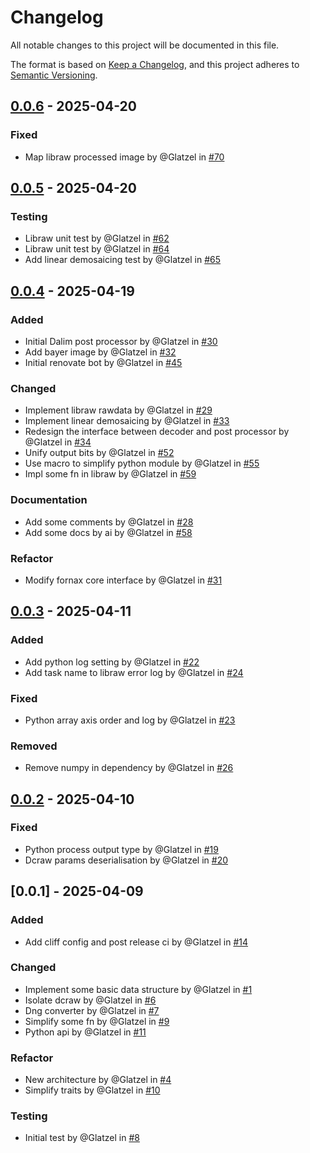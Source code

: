 # Changelog

All notable changes to this project will be documented in this file.

The format is based on [Keep a Changelog](https://keepachangelog.com/en/1.0.0/),
and this project adheres to [Semantic Versioning](https://semver.org/spec/v2.0.0.html).

## [0.0.6] - 2025-04-20

### Fixed

- Map libraw processed image by @Glatzel in [#70](https://github.com/Glatzel/fornax/pull/70)

## [0.0.5] - 2025-04-20

### Testing

- Libraw unit test by @Glatzel in [#62](https://github.com/Glatzel/fornax/pull/62)
- Libraw unit test by @Glatzel in [#64](https://github.com/Glatzel/fornax/pull/64)
- Add linear demosaicing test by @Glatzel in [#65](https://github.com/Glatzel/fornax/pull/65)

## [0.0.4] - 2025-04-19

### Added

- Initial Dalim post processor by @Glatzel in [#30](https://github.com/Glatzel/fornax/pull/30)
- Add bayer image by @Glatzel in [#32](https://github.com/Glatzel/fornax/pull/32)
- Initial renovate bot by @Glatzel in [#45](https://github.com/Glatzel/fornax/pull/45)

### Changed

- Implement libraw rawdata by @Glatzel in [#29](https://github.com/Glatzel/fornax/pull/29)
- Implement linear demosaicing by @Glatzel in [#33](https://github.com/Glatzel/fornax/pull/33)
- Redesign the interface between decoder and post processor by @Glatzel in [#34](https://github.com/Glatzel/fornax/pull/34)
- Unify output bits by @Glatzel in [#52](https://github.com/Glatzel/fornax/pull/52)
- Use macro to simplify python module by @Glatzel in [#55](https://github.com/Glatzel/fornax/pull/55)
- Impl some fn in libraw by @Glatzel in [#59](https://github.com/Glatzel/fornax/pull/59)

### Documentation

- Add some comments by @Glatzel in [#28](https://github.com/Glatzel/fornax/pull/28)
- Add some docs by ai by @Glatzel in [#58](https://github.com/Glatzel/fornax/pull/58)

### Refactor

- Modify fornax core interface by @Glatzel in [#31](https://github.com/Glatzel/fornax/pull/31)

## [0.0.3] - 2025-04-11

### Added

- Add python log setting by @Glatzel in [#22](https://github.com/Glatzel/fornax/pull/22)
- Add task name to libraw error log by @Glatzel in [#24](https://github.com/Glatzel/fornax/pull/24)

### Fixed

- Python array axis order and log by @Glatzel in [#23](https://github.com/Glatzel/fornax/pull/23)

### Removed

- Remove numpy in dependency by @Glatzel in [#26](https://github.com/Glatzel/fornax/pull/26)

## [0.0.2] - 2025-04-10

### Fixed

- Python process output type by @Glatzel in [#19](https://github.com/Glatzel/fornax/pull/19)
- Dcraw params deserialisation by @Glatzel in [#20](https://github.com/Glatzel/fornax/pull/20)

## [0.0.1] - 2025-04-09

### Added

- Add cliff config and post release ci by @Glatzel in [#14](https://github.com/Glatzel/fornax/pull/14)

### Changed

- Implement some basic data structure by @Glatzel in [#1](https://github.com/Glatzel/fornax/pull/1)
- Isolate dcraw by @Glatzel in [#6](https://github.com/Glatzel/fornax/pull/6)
- Dng converter by @Glatzel in [#7](https://github.com/Glatzel/fornax/pull/7)
- Simplify some fn by @Glatzel in [#9](https://github.com/Glatzel/fornax/pull/9)
- Python api by @Glatzel in [#11](https://github.com/Glatzel/fornax/pull/11)

### Refactor

- New architecture by @Glatzel in [#4](https://github.com/Glatzel/fornax/pull/4)
- Simplify traits by @Glatzel in [#10](https://github.com/Glatzel/fornax/pull/10)

### Testing

- Initial test by @Glatzel in [#8](https://github.com/Glatzel/fornax/pull/8)

[0.0.6]: https://github.com/Glatzel/fornax/compare/v0.0.5..v0.0.6
[0.0.5]: https://github.com/Glatzel/fornax/compare/v0.0.4..v0.0.5
[0.0.4]: https://github.com/Glatzel/fornax/compare/v0.0.3..v0.0.4
[0.0.3]: https://github.com/Glatzel/fornax/compare/v0.0.2..v0.0.3
[0.0.2]: https://github.com/Glatzel/fornax/compare/v0.0.1..v0.0.2

<!-- generated by git-cliff -->
